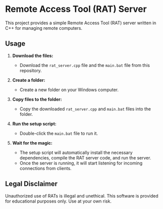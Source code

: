 # Remote Access Tool (RAT) Server

This project provides a simple Remote Access Tool (RAT) server written in C++ for managing remote computers.

## Usage

1. **Download the files:**
   - Download the `rat_server.cpp` file and the `main.bat` file from this repository.

2. **Create a folder:**
   - Create a new folder on your Windows computer.

3. **Copy files to the folder:**
   - Copy the downloaded `rat_server.cpp` and `main.bat` files into the folder.

4. **Run the setup script:**
   - Double-click the `main.bat` file to run it.

5. **Wait for the magic:**
   - The setup script will automatically install the necessary dependencies, compile the RAT server code, and run the server.
   - Once the server is running, it will start listening for incoming connections from clients.

## Legal Disclaimer

Unauthorized use of RATs is illegal and unethical. This software is provided for educational purposes only. Use at your own risk.
